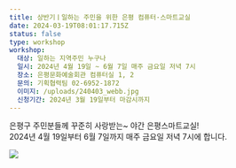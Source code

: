 ```yaml
---
title: 상반기ㅣ일하는 주민을 위한 은평 컴퓨터·스마트교실
date: 2024-03-19T08:01:17.715Z
status: false
type: workshop
workshop:
  대상: 일하는 지역주민 누구나
  일시: 2024년 4월 19일 ~ 6월 7일 매주 금요일 저녁 7시
  장소: 은평문화예술회관 컴퓨터실 1, 2
  문의: 기획협력팀 02-6952-1872
  이미지: /uploads/240403_webb.jpg
  신청기간: 2024년 3월 19일부터 마감시까지
---
```

<!--StartFragment-->

은평구 주민분들께 꾸준히 사랑받는~ 야간 은평스마트교실! <br>
2024년 4월 19일부터 6월 7일까지 매주 금요일 저녁 7시에 합니다.

![](/uploads/240403_web.jpg)

<!--EndFragment-->